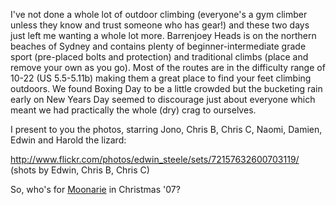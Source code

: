 <!--
.. title: Rock Climbing at Barrenjoey (Christmas '06)
.. slug: 20070104rock-climbing-at-barrenjoey-christmas-06
.. date: 2007/01/04 22:36:06
.. spellcheck_exceptions: 
.. tags: Photography, Rock Climbing
.. link: 
.. description: 
-->


I've not done a whole lot of outdoor climbing (everyone's a gym climber unless they know and trust someone who has gear!) and these two days just left me wanting a whole lot more. Barrenjoey Heads is on the northern beaches of Sydney and contains plenty of beginner-intermediate grade sport (pre-placed bolts and protection) and traditional climbs (place and remove your own as you go). Most of the routes are in the difficulty range of 10-22 (US 5.5-5.11b) making them a great place to find your feet climbing outdoors. We found Boxing Day to be a little crowded but the bucketing rain early on New Years Day seemed to discourage just about everyone which meant we had practically the whole (dry) crag to ourselves.

I present to you the photos, starring Jono, Chris B, Chris C, Naomi, Damien, Edwin and Harold the lizard:

<http://www.flickr.com/photos/edwin_steele/sets/72157632600703119/> (shots by Edwin, Chris B, Chris C)

So, who's for [Moonarie](http://www.thecrag.com/climbing/australia/moonarie) in Christmas '07?

